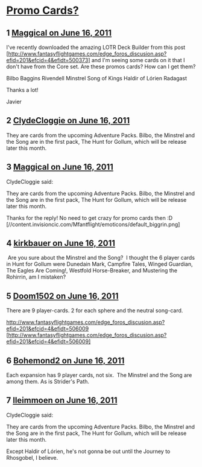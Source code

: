 # [Promo Cards?](https://community.fantasyflightgames.com/topic/48480-promo-cards/)

## 1 [Maggical on June 16, 2011](https://community.fantasyflightgames.com/topic/48480-promo-cards/?do=findComment&comment=486232)

I've recently downloaded the amazing LOTR Deck Builder from this post [http://www.fantasyflightgames.com/edge_foros_discusion.asp?efid=201&efcid=4&efidt=500373] and I'm seeing some cards on it that I don't have from the Core set. Are these promos cards? How can I get them?

Bilbo Baggins
Rivendell Minstrel
Song of Kings
Haldir of Lórien
Radagast

Thanks a lot!

Javier

## 2 [ClydeCloggie on June 16, 2011](https://community.fantasyflightgames.com/topic/48480-promo-cards/?do=findComment&comment=486235)

They are cards from the upcoming Adventure Packs. Bilbo, the Minstrel and the Song are in the first pack, The Hunt for Gollum, which will be release later this month.

## 3 [Maggical on June 16, 2011](https://community.fantasyflightgames.com/topic/48480-promo-cards/?do=findComment&comment=486244)

ClydeCloggie said:

They are cards from the upcoming Adventure Packs. Bilbo, the Minstrel and the Song are in the first pack, The Hunt for Gollum, which will be release later this month.



Thanks for the reply! No need to get crazy for promo cards then :D [//content.invisioncic.com/Mfantflight/emoticons/default_biggrin.png]

## 4 [kirkbauer on June 16, 2011](https://community.fantasyflightgames.com/topic/48480-promo-cards/?do=findComment&comment=486255)

 Are you sure about the Minstrel and the Song?  I thought the 6 player cards in Hunt for Gollum were Dunedain Mark, Campfire Tales, Winged Guardian, The Eagles Are Coming!, Westfold Horse-Breaker, and Mustering the Rohirrin, am I mistaken?

## 5 [Doom1502 on June 16, 2011](https://community.fantasyflightgames.com/topic/48480-promo-cards/?do=findComment&comment=486264)

There are 9 player-cards. 2 for each sphere and the neutral song-card.

http://www.fantasyflightgames.com/edge_foros_discusion.asp?efid=201&efcid=4&efidt=506009 [http://www.fantasyflightgames.com/edge_foros_discusion.asp?efid=201&efcid=4&efidt=506009]

## 6 [Bohemond2 on June 16, 2011](https://community.fantasyflightgames.com/topic/48480-promo-cards/?do=findComment&comment=486266)

Each expansion has 9 player cards, not six.  The Minstrel and the Song are among them. As is Strider's Path.

## 7 [lleimmoen on June 16, 2011](https://community.fantasyflightgames.com/topic/48480-promo-cards/?do=findComment&comment=486319)

ClydeCloggie said:

They are cards from the upcoming Adventure Packs. Bilbo, the Minstrel and the Song are in the first pack, The Hunt for Gollum, which will be release later this month.



Except Haldir of Lórien, he's not gonna be out until the Journey to Rhosgobel, I believe.

